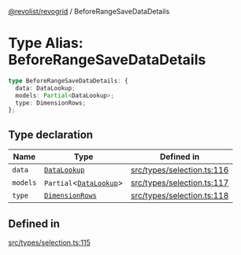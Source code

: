 [@revolist/revogrid](README.md) / BeforeRangeSaveDataDetails

# Type Alias: BeforeRangeSaveDataDetails

```ts
type BeforeRangeSaveDataDetails: {
  data: DataLookup;
  models: Partial<DataLookup>;
  type: DimensionRows;
};
```

## Type declaration

| Name | Type | Defined in |
| ------ | ------ | ------ |
| `data` | [`DataLookup`](TypeAlias.DataLookup.md) | [src/types/selection.ts:116](https://github.com/revolist/revogrid/blob/2ea7abe619348281bd56e0a8ea657ffef9c19154/src/types/selection.ts#L116) |
| `models` | `Partial`\<[`DataLookup`](TypeAlias.DataLookup.md)\> | [src/types/selection.ts:117](https://github.com/revolist/revogrid/blob/2ea7abe619348281bd56e0a8ea657ffef9c19154/src/types/selection.ts#L117) |
| `type` | [`DimensionRows`](TypeAlias.DimensionRows.md) | [src/types/selection.ts:118](https://github.com/revolist/revogrid/blob/2ea7abe619348281bd56e0a8ea657ffef9c19154/src/types/selection.ts#L118) |

## Defined in

[src/types/selection.ts:115](https://github.com/revolist/revogrid/blob/2ea7abe619348281bd56e0a8ea657ffef9c19154/src/types/selection.ts#L115)
